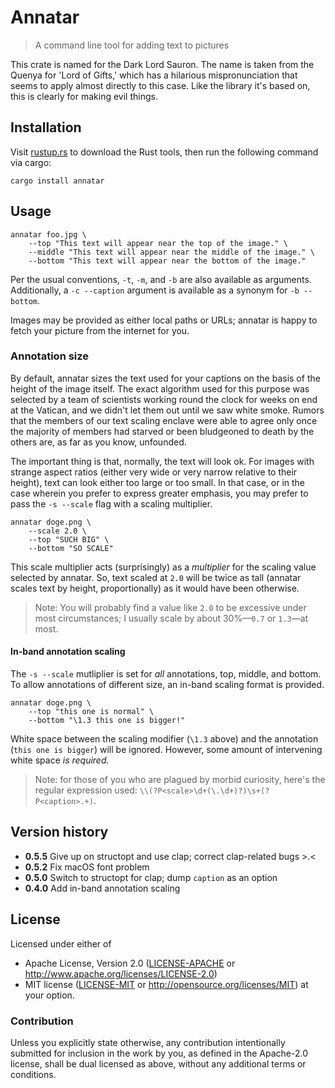 # Annatar

> A command line tool for adding text to pictures

This crate is named for the Dark Lord Sauron. The name is taken from the Quenya for 'Lord of Gifts,' which has a hilarious mispronunciation that seems to apply almost directly to this case. Like the library it's based on, this is clearly for making evil things.

## Installation

Visit [rustup.rs](https://rustup.rs/) to download the Rust tools, then run the following command via cargo:

```shell
cargo install annatar
```

## Usage

```shell
annatar foo.jpg \
    --top "This text will appear near the top of the image." \
    --middle "This text will appear near the middle of the image." \
    --bottom "This text will appear near the bottom of the image."
```

Per the usual conventions, `-t`, `-m`, and `-b` are also available as arguments. Additionally, a `-c --caption` argument is available as a synonym for `-b --bottom`.

Images may be provided as either local paths or URLs; annatar is happy to fetch your picture from the internet for you.

### Annotation size

By default, annatar sizes the text used for your captions on the basis of the height of the image itself. The exact algorithm used for this purpose was selected by a team of scientists working round the clock for weeks on end at the Vatican, and we didn't let them out until we saw white smoke. Rumors that the members of our text scaling enclave were able to agree only once the majority of members had starved or been bludgeoned to death by the others are, as far as you know, unfounded.

The important thing is that, normally, the text will look ok. For images with strange aspect ratios (either very wide or very narrow relative to their height), text can look either too large or too small. In that case, or in the case wherein you prefer to express greater emphasis, you may prefer to pass the `-s --scale` flag with a scaling multiplier.

```shell
annatar doge.png \
    --scale 2.0 \
    --top "SUCH BIG" \
    --bottom "SO SCALE"
```

This scale multiplier acts (surprisingly) as a *multiplier* for the scaling value selected by annatar. So, text scaled at `2.0` will be twice as tall (annatar scales text by height, proportionally) as it would have been otherwise.

> Note: You will probably find a value like `2.0` to be excessive under most circumstances; I usually scale by about 30%—`0.7` or `1.3`—at most.

#### In-band annotation scaling

The `-s --scale` mutliplier is set for *all* annotations, top, middle, and bottom. To allow annotations of different size, an in-band scaling format is provided.

```shell
annatar doge.png \
    --top "this one is normal" \
    --bottom "\1.3 this one is bigger!"
```

White space between the scaling modifier (`\1.3` above) and the annotation (`this one is bigger`) will be ignored. However, some amount of intervening white space *is required.*

> Note: for those of you who are plagued by morbid curiosity, here's the regular expression used: `\\(?P<scale>\d+(\.\d+)?)\s+(?P<caption>.+)`.

## Version history

- **0.5.5** Give up on structopt and use clap; correct clap-related bugs >.<
- **0.5.2** Fix macOS font problem
- **0.5.0** Switch to structopt for clap; dump `caption` as an option
- **0.4.0** Add in-band annotation scaling

## License

Licensed under either of
 * Apache License, Version 2.0 ([LICENSE-APACHE](LICENSE-APACHE) or http://www.apache.org/licenses/LICENSE-2.0)
 * MIT license ([LICENSE-MIT](LICENSE-MIT) or http://opensource.org/licenses/MIT)
at your option.

### Contribution

Unless you explicitly state otherwise, any contribution intentionally submitted
for inclusion in the work by you, as defined in the Apache-2.0 license, shall be dual licensed as above, without any
additional terms or conditions.

[LICENSE-APACHE]: https://github.com/archer884/annatar/blob/master/LICENSE-MIT
[LICENSE-MIT]: https://github.com/archer884/annatar/blob/master/LICENSE-APACHE
